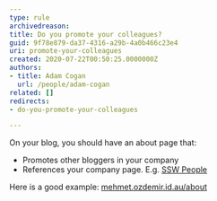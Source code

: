 ```yaml
---
type: rule
archivedreason: 
title: Do you promote your colleagues?
guid: 9f78e879-da37-4316-a29b-4a0b466c23e4
uri: promote-your-colleagues
created: 2020-07-22T00:50:25.0000000Z
authors:
- title: Adam Cogan
  url: /people/adam-cogan
related: []
redirects:
- do-you-promote-your-colleagues

---
```


On your blog, you should have an about page that:

<!--endintro-->

* Promotes other bloggers in your company
* References your company page. E.g. [SSW People](https://www.ssw.com.au/people/)

Here is a good example: [mehmet.ozdemir.id.au/about](https://mehmet.ozdemir.id.au/about/)
